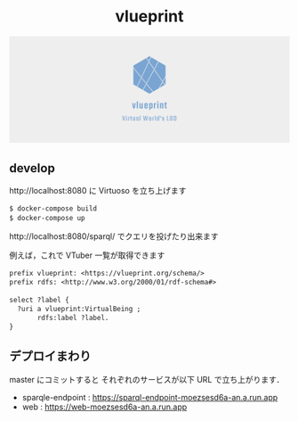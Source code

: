 <h1 align="center">vlueprint</h1>

![logo](./logos/facebook_cover_photo_2.png)

## develop

http://localhost:8080 に Virtuoso を立ち上げます

```bash
$ docker-compose build
$ docker-compose up
```

http://localhost:8080/sparql/ でクエリを投げたり出来ます

例えば，これで VTuber 一覧が取得できます

```sparql
prefix vlueprint: <https://vlueprint.org/schema/>
prefix rdfs: <http://www.w3.org/2000/01/rdf-schema#>

select ?label {
  ?uri a vlueprint:VirtualBeing ;
       rdfs:label ?label.
}
```

## デプロイまわり

master にコミットすると それぞれのサービスが以下 URL で立ち上がります．

- sparqle-endpoint : https://sparql-endpoint-moezsesd6a-an.a.run.app
- web : https://web-moezsesd6a-an.a.run.app